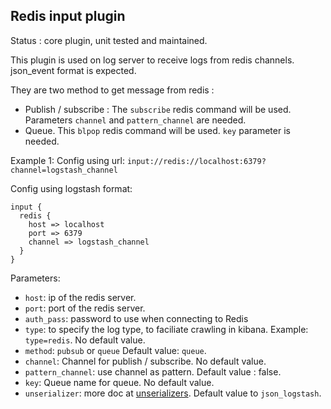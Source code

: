 Redis input plugin
---

Status : core plugin, unit tested and maintained.

This plugin is used on log server to receive logs from redis channels. json_event format is expected.

They are two method to get message from redis :
* Publish / subscribe : The ``subscribe`` redis command will be used. Parameters ``channel`` and ``pattern_channel`` are needed.
* Queue. This ``blpop`` redis command will be used. ``key`` parameter is needed.

Example 1:
Config using url: ``input://redis://localhost:6379?channel=logstash_channel``

Config using logstash format:
````
input {
  redis {
    host => localhost
    port => 6379
    channel => logstash_channel
  }
}
````

Parameters:

* ``host``: ip of the redis server.
* ``port``: port of the redis server.
* ``auth_pass``: password to use when connecting to Redis
* ``type``: to specify the log type, to faciliate crawling in kibana. Example: ``type=redis``. No default value.
* ``method``: ``pubsub`` or ``queue`` Default value: ``queue``.
* ``channel``: Channel for publish / subscribe. No default value.
* ``pattern_channel``: use channel as pattern. Default value : false.
* ``key``: Queue name for queue. No default value.
* ``unserializer``: more doc at [unserializers](unserializers.md). Default value to ``json_logstash``.
